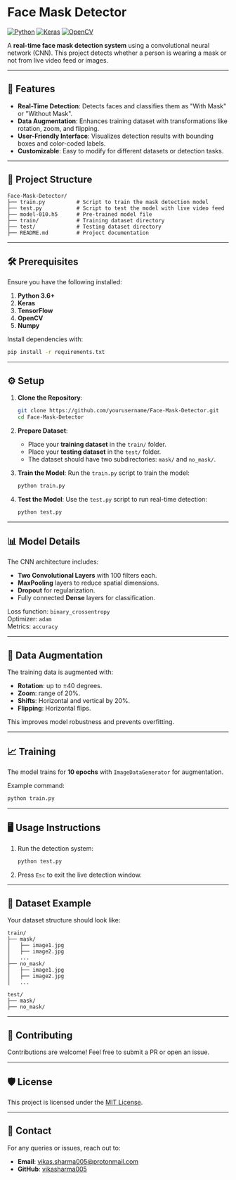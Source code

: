 # Face Mask Detector
[![Python](https://img.shields.io/badge/Python-3.9-blue.svg)](https://www.python.org/) 
[![Keras](https://img.shields.io/badge/Keras-2.4.3-orange.svg)](https://keras.io/) 
[![OpenCV](https://img.shields.io/badge/OpenCV-4.5.1-green.svg)](https://opencv.org/) 

A **real-time face mask detection system** using a convolutional neural network (CNN). This project detects whether a person is wearing a mask or not from live video feed or images.

---

## 🚀 Features
- **Real-Time Detection**: Detects faces and classifies them as "With Mask" or "Without Mask".
- **Data Augmentation**: Enhances training dataset with transformations like rotation, zoom, and flipping.
- **User-Friendly Interface**: Visualizes detection results with bounding boxes and color-coded labels.
- **Customizable**: Easy to modify for different datasets or detection tasks.

---

## 📂 Project Structure
```plaintext
Face-Mask-Detector/
├── train.py          # Script to train the mask detection model
├── test.py           # Script to test the model with live video feed
├── model-010.h5      # Pre-trained model file
├── train/            # Training dataset directory
├── test/             # Testing dataset directory
├── README.md         # Project documentation
```

---

## 🛠️ Prerequisites
Ensure you have the following installed:
1. **Python 3.6+**
2. **Keras**
3. **TensorFlow**
4. **OpenCV**
5. **Numpy**

Install dependencies with:
```bash
pip install -r requirements.txt
```

---

## ⚙️ Setup

1. **Clone the Repository**:
   ```bash
   git clone https://github.com/yourusername/Face-Mask-Detector.git
   cd Face-Mask-Detector
   ```

2. **Prepare Dataset**:
   - Place your **training dataset** in the `train/` folder.
   - Place your **testing dataset** in the `test/` folder.
   - The dataset should have two subdirectories: `mask/` and `no_mask/`.

3. **Train the Model**:
   Run the `train.py` script to train the model:
   ```bash
   python train.py
   ```

4. **Test the Model**:
   Use the `test.py` script to run real-time detection:
   ```bash
   python test.py
   ```

---

## 📊 Model Details
The CNN architecture includes:
- **Two Convolutional Layers** with 100 filters each.
- **MaxPooling** layers to reduce spatial dimensions.
- **Dropout** for regularization.
- Fully connected **Dense** layers for classification.

Loss function: `binary_crossentropy`  
Optimizer: `adam`  
Metrics: `accuracy`  

---

## 🧪 Data Augmentation
The training data is augmented with:
- **Rotation**: up to ±40 degrees.
- **Zoom**: range of 20%.
- **Shifts**: Horizontal and vertical by 20%.
- **Flipping**: Horizontal flips.

This improves model robustness and prevents overfitting.

---

## 📈 Training
The model trains for **10 epochs** with `ImageDataGenerator` for augmentation.

Example command:
```bash
python train.py
```

---

## 🖥️ Usage Instructions
1. Run the detection system:
   ```bash
   python test.py
   ```
2. Press `Esc` to exit the live detection window.

---

## 📂 Dataset Example
Your dataset structure should look like:
```plaintext
train/
├── mask/
│   ├── image1.jpg
│   ├── image2.jpg
│   ...
├── no_mask/
│   ├── image1.jpg
│   ├── image2.jpg
│   ...

test/
├── mask/
├── no_mask/
```

---

## 🤝 Contributing
Contributions are welcome! Feel free to submit a PR or open an issue.

---

## 🛡️ License
This project is licensed under the [MIT License](https://opensource.org/licenses/MIT).

---

## 📧 Contact
For any queries or issues, reach out to:
- **Email**: vikas.sharma005@protonmail.com
- **GitHub**: [vikasharma005](https://github.com/vikasharma005)
```
